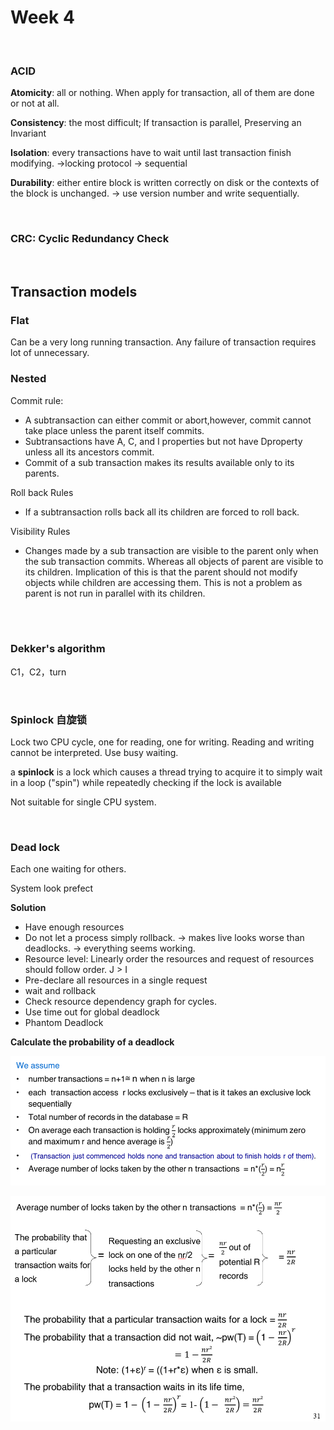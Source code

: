 # Week 4

<br />

###  ACID

**Atomicity**: all or nothing. When apply for transaction, all of them are done or not at all. 

**Consistency**: the most difficult; If transaction is parallel, Preserving an Invariant

**Isolation**: every transactions have to wait until last transaction finish modifying. ->locking protocol -> sequential 

**Durability**: either entire block is written correctly on disk or the contexts of the block is unchanged. -> use version number and write sequentially.

<br />

### CRC: Cyclic Redundancy Check

<br />

## Transaction models

### Flat

Can be a very long running transaction. Any failure of transaction requires lot of unnecessary.



### Nested

Commit rule: 

* A subtransaction can either commit or abort,however, commit cannot take place unless the parent itself commits.
* Subtransactions have  A, C, and I properties but not have Dproperty unless all its ancestors commit.
* Commit of a sub transaction makes its results available only to its parents.

Roll back Rules

* If a subtransaction rolls back all its children are forced to roll back.

Visibility Rules

* Changes made by a sub transaction are visible to the parent only when the sub transaction commits. Whereas all objects of parent are visible to its children. Implication of this is that the parent should not modify objects while children are accessing  them. This is not a problem as parent is not run in parallel with its children.

<br />

<br />

### Dekker's algorithm 

C1，C2，turn

<br />

### Spinlock 自旋锁

Lock two CPU cycle, one for reading, one for writing. Reading and writing cannot be interpreted. Use busy waiting.

a **spinlock** is a lock which causes a thread trying to acquire it to simply wait in a loop ("spin") while repeatedly checking if the lock is available

Not suitable for single CPU system.

<br />

### Dead lock

Each one waiting for others. 

System look prefect

**Solution**

* Have enough resources
* Do not let a process simply rollback. -> makes live looks worse than deadlocks. -> everything seems working.
* Resource level: Linearly order the resources and request of resources should follow order. J > I 
* Pre-declare all resources in a single request
* wait and rollback
* Check resource dependency graph for cycles.
* Use time out for global deadlock
* Phantom Deadlock

**Calculate the probability of a deadlock**

![](pic/week5_1.png)

![](pic/week5_2.png)







<br />